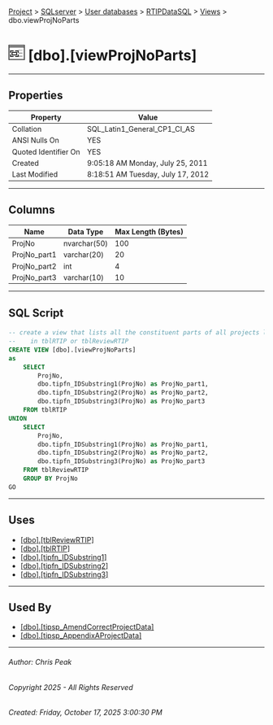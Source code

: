 #### 

[Project](../../../../index.md) > [SQLserver](../../../index.md) > [User databases](../../index.md) > [RTIPDataSQL](../index.md) > [Views](Views.md) > dbo.viewProjNoParts

# ![Views](../../../../Images/View32.png) [dbo].[viewProjNoParts]

---

## <a name="#properties"></a>Properties

| Property | Value |
|---|---|
| Collation | SQL_Latin1_General_CP1_CI_AS |
| ANSI Nulls On | YES |
| Quoted Identifier On | YES |
| Created | 9:05:18 AM Monday, July 25, 2011 |
| Last Modified | 8:18:51 AM Tuesday, July 17, 2012 |


---

## <a name="#columns"></a>Columns

| Name | Data Type | Max Length (Bytes) |
|---|---|---|
| ProjNo | nvarchar(50) | 100 |
| ProjNo_part1 | varchar(20) | 20 |
| ProjNo_part2 | int | 4 |
| ProjNo_part3 | varchar(10) | 10 |


---

## <a name="#sqlscript"></a>SQL Script

```sql
-- create a view that lists all the constituent parts of all projects listed
--    in tblRTIP or tblReviewRTIP
CREATE VIEW [dbo].[viewProjNoParts]
as
	SELECT
		ProjNo,
		dbo.tipfn_IDSubstring1(ProjNo) as ProjNo_part1,
		dbo.tipfn_IDSubstring2(ProjNo) as ProjNo_part2,
		dbo.tipfn_IDSubstring3(ProjNo) as ProjNo_part3
	FROM tblRTIP
UNION
	SELECT 
		ProjNo,
		dbo.tipfn_IDSubstring1(ProjNo) as ProjNo_part1,
		dbo.tipfn_IDSubstring2(ProjNo) as ProjNo_part2,
		dbo.tipfn_IDSubstring3(ProjNo) as ProjNo_part3
	FROM tblReviewRTIP
	GROUP BY ProjNo
GO

```


---

## <a name="#uses"></a>Uses

* [[dbo].[tblReviewRTIP]](../Tables/dbo_tblReviewRTIP.md)
* [[dbo].[tblRTIP]](../Tables/dbo_tblRTIP.md)
* [[dbo].[tipfn_IDSubstring1]](../Programmability/Functions/Scalar-valued_Functions/dbo_tipfn_IDSubstring1.md)
* [[dbo].[tipfn_IDSubstring2]](../Programmability/Functions/Scalar-valued_Functions/dbo_tipfn_IDSubstring2.md)
* [[dbo].[tipfn_IDSubstring3]](../Programmability/Functions/Scalar-valued_Functions/dbo_tipfn_IDSubstring3.md)


---

## <a name="#usedby"></a>Used By

* [[dbo].[tipsp_AmendCorrectProjectData]](../Programmability/Stored_Procedures/dbo_tipsp_AmendCorrectProjectData.md)
* [[dbo].[tipsp_AppendixAProjectData]](../Programmability/Stored_Procedures/dbo_tipsp_AppendixAProjectData.md)


---

###### Author:  Chris Peak

###### Copyright 2025 - All Rights Reserved

###### Created: Friday, October 17, 2025 3:00:30 PM

